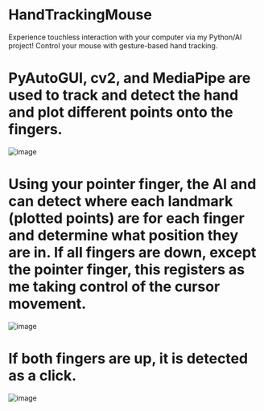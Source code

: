 # HandTrackingMouse
Experience touchless interaction with your computer via my Python/AI project! Control your mouse with gesture-based hand tracking.

# PyAutoGUI, cv2, and MediaPipe are used to track and detect the hand and plot different points onto the fingers.

![image](https://github.com/IsmailAbousalem/HandTrackingMouse/assets/100754446/30c6ff56-fc77-4f4a-82ae-9057e4eb863f)

# Using your pointer finger, the AI and can detect where each landmark (plotted points) are for each finger and determine what position they are in. If all fingers are down, except the pointer finger, this registers as me taking control of the cursor movement.

![image](https://github.com/IsmailAbousalem/HandTrackingMouse/assets/100754446/bdc3f244-da7d-4599-a884-1281d98e4c17)

# If both fingers are up, it is detected as a click.

![image](https://github.com/IsmailAbousalem/HandTrackingMouse/assets/100754446/2b938087-abfa-4f2a-95a3-dddf41d5fe66)
